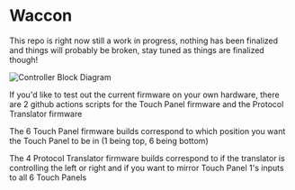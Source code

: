 # Waccon

This repo is right now still a work in progress, nothing has been finalized and things will probably be broken, stay tuned as things are finalized though!

![Controller Block Diagram](<https://github.com/FizzyApple12/Waccon/blob/master/Block Diagram.png>)

If you'd like to test out the current firmware on your own hardware, there are 2 github actions scripts for the Touch Panel firmware and the Protocol Translator firmware

The 6 Touch Panel firmware builds correspond to which position you want the Touch Panel to be in (1 being top, 6 being bottom)

The 4 Protocol Translator firmware builds correspond to if the translator is controlling the left or right and if you want to mirror Touch Panel 1's inputs to all 6 Touch Panels
